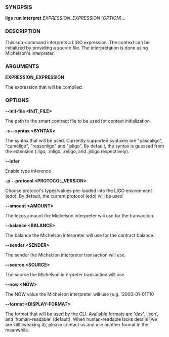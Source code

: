 
### SYNOPSIS

**ligo run interpret** *EXPRESSION_EXPRESSION* \[*OPTION*\]\...

### DESCRIPTION

This sub-command interprets a LIGO expression. The context can be initialized by providing a source file. The interpretation is done using Michelson's interpreter.

### ARGUMENTS

**EXPRESSION_EXPRESSION**

The expression that will be compiled.

### OPTIONS

**--init-file &lt;INIT_FILE&gt;**

The path to the smart contract file to be used for context initialization.

**-s --syntax &lt;SYNTAX&gt;**

The syntax that will be used. Currently supported syntaxes are "pascaligo", "cameligo", "reasonligo" and "jsligo". By default, the syntax is guessed from the extension (.ligo, .mligo, .religo, and .jsligo respectively).

**--infer**

Enable type inference

**-p --protocol &lt;PROTOCOL_VERSION&gt;**

Choose protocol's types/values pre-loaded into the LIGO environment  (edo). By default, the current protocol (edo) will be used

**--amount &lt;AMOUNT&gt;**

The tezos amount the Michelson interpreter will use for the transaction.

**--balance &lt;BALANCE&gt;**

The balance the Michelson interpreter will use for the contract balance.

**--sender &lt;SENDER&gt;**

The sender the Michelson interpreter transaction will use.

**--source &lt;SOURCE&gt;**

The source the Michelson interpreter transaction will use.

**--now &lt;NOW&gt;**

The NOW value the Michelson interpreter will use (e.g. '2000-01-01T10

**--format &lt;DISPLAY-FORMAT&gt;**

The format that will be used by the CLI. Available formats are 'dev', 'json', and 'human-readable' (default). When human-readable lacks details (we are still tweaking it), please contact us and use another format in the meanwhile.

